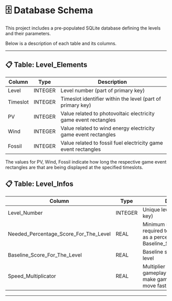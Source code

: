 # 🗄️ Database Schema

This project includes a pre-populated SQLite database defining the levels and their parameters.

Below is a description of each table and its columns.

---

## 📋 Table: Level_Elements

| Column   | Type     | Description                                     |
|----------|----------|-------------------------------------------------|
| Level    | INTEGER  | Level number (part of primary key)              |
| Timeslot | INTEGER  | Timeslot identifier within the level (part of primary key) |
| PV       | INTEGER  | Value related to photovoltaic electricity game event rectangles |
| Wind     | INTEGER  | Value related to wind energy electricity game event rectangles |
| Fossil   | INTEGER  | Value related to fossil fuel electricity game event rectangles |

The values for PV, Wind, Fossil indicate how long the respective game event rectangles are that are being displayed at the specified timeslots. 


## 📋 Table: Level_Infos

| Column                               | Type    | Description                                               |
|--------------------------------------|---------|-----------------------------------------------------------|
| Level_Number                         | INTEGER | Unique level number (primary key)                         |
| Needed_Percentage_Score_For_The_Level| REAL    | Minimum score percentage required to complete the level as a percentage of the Baseline_Score_For_The_Level   |
| Baseline_Score_For_The_Level         | REAL    | Baseline score value for the level                        |
| Speed_Multiplicator                  | REAL    | Multiplier affecting the gameplay speed  (lower values make game event rectangles move faster)  |

---
